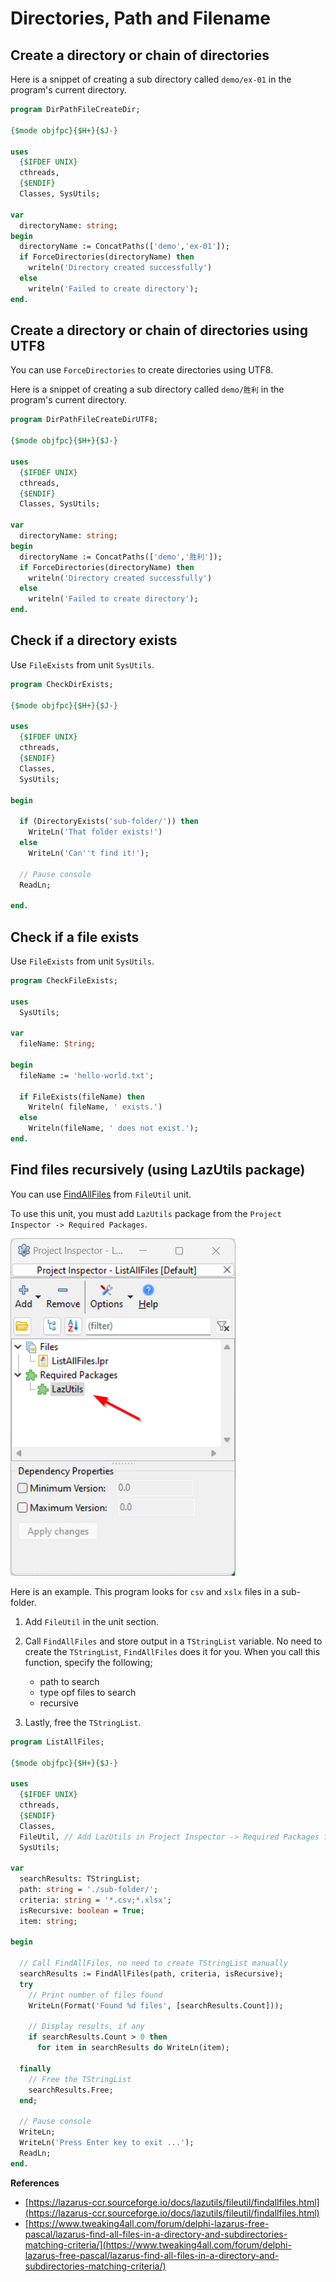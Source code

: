 # Directories, Path and Filename

## Create a directory or chain of directories

Here is a snippet of creating a sub directory called `demo/ex-01` in the program's current directory.

```pascal linenums="1"
program DirPathFileCreateDir;

{$mode objfpc}{$H+}{$J-}

uses
  {$IFDEF UNIX}
  cthreads,
  {$ENDIF}
  Classes, SysUtils;

var
  directoryName: string;
begin
  directoryName := ConcatPaths(['demo','ex-01']);
  if ForceDirectories(directoryName) then
    writeln('Directory created successfully')
  else
    writeln('Failed to create directory');
end.
```

## Create a directory or chain of directories using UTF8

You can use `ForceDirectories` to create directories using UTF8.

Here is a snippet of creating a sub directory called `demo/胜利` in the program's current directory.

```pascal linenums="1"
program DirPathFileCreateDirUTF8;

{$mode objfpc}{$H+}{$J-}

uses
  {$IFDEF UNIX}
  cthreads,
  {$ENDIF}
  Classes, SysUtils;

var
  directoryName: string;
begin
  directoryName := ConcatPaths(['demo','胜利']);
  if ForceDirectories(directoryName) then
    writeln('Directory created successfully')
  else
    writeln('Failed to create directory');
end.
```

## Check if a directory exists

Use `FileExists` from unit `SysUtils`.

```Pascal
program CheckDirExists;

{$mode objfpc}{$H+}{$J-}

uses
  {$IFDEF UNIX}
  cthreads,
  {$ENDIF}
  Classes,
  SysUtils;

begin

  if (DirectoryExists('sub-folder/')) then
    WriteLn('That folder exists!')
  else
    WriteLn('Can''t find it!');

  // Pause console
  ReadLn;

end.
```

## Check if a file exists

Use `FileExists` from unit `SysUtils`.

```pascal linenums="1" hl_lines="4 12"
program CheckFileExists;

uses
  SysUtils;

var
  fileName: String;

begin
  fileName := 'hello-world.txt';

  if FileExists(fileName) then
    Writeln( fileName, ' exists.')
  else
    Writeln(fileName, ' does not exist.');
end.
```

## Find files recursively (using LazUtils package)

You can use [FindAllFiles](https://lazarus-ccr.sourceforge.io/docs/lazutils/fileutil/findallfiles.html) from `FileUtil` unit.

To use this unit, you must add `LazUtils` package from the `Project Inspector -> Required Packages`.

![Add LazUtils in Project inspector](../../assets/lazutils-in-inspector.png)

Here is an example. This program looks for `csv` and `xslx` files in a sub-folder.

1. Add `FileUtil` in the unit section.
2. Call `FindAllFiles` and store output in a `TStringList` variable. No need to create the `TStringList`, `FindAllFiles` does it for you. When you call this function, specify the following;

     - path to search
     - type opf files to search
     - recursive
  
3. Lastly, free the `TStringList`.

```pascal linenums="1" hl_lines="10 23 34"
program ListAllFiles;

{$mode objfpc}{$H+}{$J-}

uses
  {$IFDEF UNIX}
  cthreads,
  {$ENDIF}
  Classes,
  FileUtil, // Add LazUtils in Project Inspector -> Required Packages first
  SysUtils;

var
  searchResults: TStringList;
  path: string = './sub-folder/';
  criteria: string = '*.csv;*.xlsx';
  isRecursive: boolean = True;
  item: string;

begin

  // Call FindAllFiles, no need to create TStringList manually
  searchResults := FindAllFiles(path, criteria, isRecursive);
  try
    // Print number of files found
    WriteLn(Format('Found %d files', [searchResults.Count]));

    // Display results, if any
    if searchResults.Count > 0 then
      for item in searchResults do WriteLn(item);

  finally
    // Free the TStringList
    searchResults.Free;
  end;

  // Pause console
  WriteLn;
  WriteLn('Press Enter key to exit ...');
  ReadLn;
end.
```

**References**

- [https://lazarus-ccr.sourceforge.io/docs/lazutils/fileutil/findallfiles.html](https://lazarus-ccr.sourceforge.io/docs/lazutils/fileutil/findallfiles.html)
- [https://www.tweaking4all.com/forum/delphi-lazarus-free-pascal/lazarus-find-all-files-in-a-directory-and-subdirectories-matching-criteria/](https://www.tweaking4all.com/forum/delphi-lazarus-free-pascal/lazarus-find-all-files-in-a-directory-and-subdirectories-matching-criteria/)